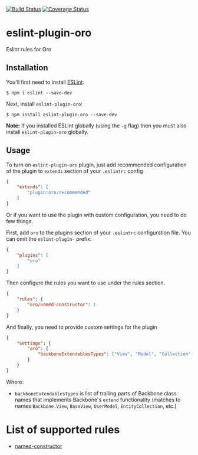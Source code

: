 [![Build Status][travis-image]][travis-url]
[![Coverage Status][coveralls-image]][coveralls-url]

# eslint-plugin-oro

Eslint rules for Oro

## Installation

You'll first need to install [ESLint](http://eslint.org):

```
$ npm i eslint --save-dev
```

Next, install `eslint-plugin-oro`:

```
$ npm install eslint-plugin-oro --save-dev
```

**Note:** If you installed ESLint globally (using the `-g` flag) then you must also install `eslint-plugin-oro` globally.

## Usage
To turn on `eslint-plugin-oro` plugin, just add recommended configuration of the plugin to `extends` section of your `.eslintrc` config
```json
{
    "extends": [
        "plugin:oro/recommended"
    ]
}

```

Or if you want to use the plugin with custom configuration, you need to do few things.

First, add `oro` to the plugins section of your `.eslintrc` configuration file. You can omit the `eslint-plugin-` prefix:

```json
{
    "plugins": [
        "oro"
    ]
}
```

Then configure the rules you want to use under the rules section.

```json
{
    "rules": {
        "oro/named-constructor": 1
    }
}
```

And finally, you need to provide custom settings for the plugin
```json
{
    "settings": {
        "oro": {
            "backboneExtendablesTypes": ["View", "Model", "Collection"]
        }
    }
}
```
Where:
 - `backboneExtendablesTypes` is list of trailing parts of Backbone class names that implements Backbone's `extend` functionality (matches to names `Backbone.View`, `BaseView`, `UserModel`, `EntityCollection`, etc.) 

# List of supported rules

* [named-constructor](docs/rules/named-constructor.md)

[travis-image]: https://img.shields.io/travis/laboro/eslint-plugin-oro/master.svg
[travis-url]: https://travis-ci.org/laboro/eslint-plugin-oro
[coveralls-image]: https://coveralls.io/repos/github/laboro/eslint-plugin-oro/badge.svg?branch=master
[coveralls-url]: https://coveralls.io/github/laboro/eslint-plugin-oro?branch=master
